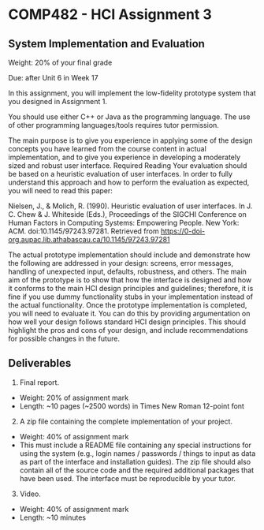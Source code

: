 # COMP482 - HCI Assignment 3

## System Implementation and Evaluation
Weight: 20% of your final grade

Due: after Unit 6 in Week 17

In this assignment, you will implement the low-fidelity prototype system that you designed in
Assignment 1.

You should use either C++ or Java as the programming language. The use of
other programming languages/tools requires tutor permission.

The main purpose is to give you experience in applying some of the design concepts you have
learned from the course content in actual implementation, and to give you experience in developing
a moderately sized and robust user interface.
Required Reading
Your evaluation should be based on a heuristic evaluation of user interfaces. In order to fully
understand this approach and how to perform the evaluation as expected, you will need to read this
paper:

Nielsen, J., & Molich, R. (1990). Heuristic evaluation of user interfaces. In J. C. Chew & J.
Whiteside (Eds.), Proceedings of the SIGCHI Conference on Human Factors in Computing
Systems: Empowering People. New York: ACM. doi:10.1145/97243.97281. Retrieved from
https://0-doi-org.aupac.lib.athabascau.ca/10.1145/97243.97281

The actual prototype implementation should include and demonstrate how the following are
addressed in your design: screens, error messages, handling of unexpected input, defaults,
robustness, and others. The main aim of the prototype is to show that how the interface is designed
and how it conforms to the main HCI design principles and guidelines; therefore, it is fine if you use
dummy functionality stubs in your implementation instead of the actual functionality.
Once the prototype implementation is completed, you will need to evaluate it. You can do this by
providing argumentation on how well your design follows standard HCI design principles. This
should highlight the pros and cons of your design, and include recommendations for possible
changes in the future.

## Deliverables

1. Final report.
- Weight: 20% of assignment mark
- Length: ~10 pages (~2500 words) in Times New Roman 12-point font

2. A zip file containing the complete implementation of your project.

- Weight: 40% of assignment mark
- This must include a README file containing any special instructions for using the system (e.g.,
login names / passwords / things to input as data as part of the interface and installation guides).
The zip file should also contain all of the source code and the required additional packages that
have been used. The interface must be reproducible by your tutor.

3. Video.

- Weight: 40% of assignment mark
- Length: ~10 minutes
